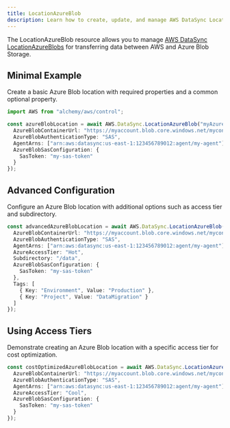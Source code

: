 ```yaml
---
title: LocationAzureBlob
description: Learn how to create, update, and manage AWS DataSync LocationAzureBlobs using Alchemy Cloud Control.
---
```



The LocationAzureBlob resource allows you to manage [AWS DataSync LocationAzureBlobs](https://docs.aws.amazon.com/datasync/latest/userguide/) for transferring data between AWS and Azure Blob Storage.

## Minimal Example

Create a basic Azure Blob location with required properties and a common optional property.

```ts
import AWS from "alchemy/aws/control";

const azureBlobLocation = await AWS.DataSync.LocationAzureBlob("myAzureBlobLocation", {
  AzureBlobContainerUrl: "https://myaccount.blob.core.windows.net/mycontainer",
  AzureBlobAuthenticationType: "SAS",
  AgentArns: ["arn:aws:datasync:us-east-1:123456789012:agent/my-agent"],
  AzureBlobSasConfiguration: {
    SasToken: "my-sas-token"
  }
});
```

## Advanced Configuration

Configure an Azure Blob location with additional options such as access tier and subdirectory.

```ts
const advancedAzureBlobLocation = await AWS.DataSync.LocationAzureBlob("advancedAzureBlobLocation", {
  AzureBlobContainerUrl: "https://myaccount.blob.core.windows.net/mycontainer",
  AzureBlobAuthenticationType: "SAS",
  AgentArns: ["arn:aws:datasync:us-east-1:123456789012:agent/my-agent"],
  AzureAccessTier: "Hot",
  Subdirectory: "/data",
  AzureBlobSasConfiguration: {
    SasToken: "my-sas-token"
  },
  Tags: [
    { Key: "Environment", Value: "Production" },
    { Key: "Project", Value: "DataMigration" }
  ]
});
```

## Using Access Tiers

Demonstrate creating an Azure Blob location with a specific access tier for cost optimization.

```ts
const costOptimizedAzureBlobLocation = await AWS.DataSync.LocationAzureBlob("costOptimizedAzureBlobLocation", {
  AzureBlobContainerUrl: "https://myaccount.blob.core.windows.net/mycontainer",
  AzureBlobAuthenticationType: "SAS",
  AgentArns: ["arn:aws:datasync:us-east-1:123456789012:agent/my-agent"],
  AzureAccessTier: "Cool",
  AzureBlobSasConfiguration: {
    SasToken: "my-sas-token"
  }
});
```
